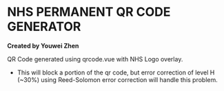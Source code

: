 # NHS PERMANENT QR CODE GENERATOR
**Created by Youwei Zhen**

QR Code generated using qrcode.vue with NHS Logo overlay.
- This will block a portion of the qr code, but error correction of level H (~30%) using Reed-Solomon error correction will handle this problem.